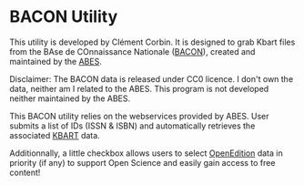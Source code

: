 # BACON Utility

This utility is developed by Clément Corbin. It is designed to grab Kbart files
from the BAse de COnnaissance Nationale ([BACON](https://bacon.abes.fr/)),
created and maintained by the [ABES](http://www.abes.fr).

Disclaimer: The BACON data is released under CC0 licence. I don't own the data,
neither am I related to the ABES. This program is not developed neither
maintained by the ABES.

This BACON utility relies on the webservices provided by ABES. User
submits a list of IDs (ISSN & ISBN) and automatically retrieves the
associated [KBART](https://www.niso.org/standards-committees/kbart) data.

Additionnally, a little checkbox allows users to select [OpenEdition](https://www.openedition.org)
data in priority (if any) to support Open Science and easily gain access to free
content!
